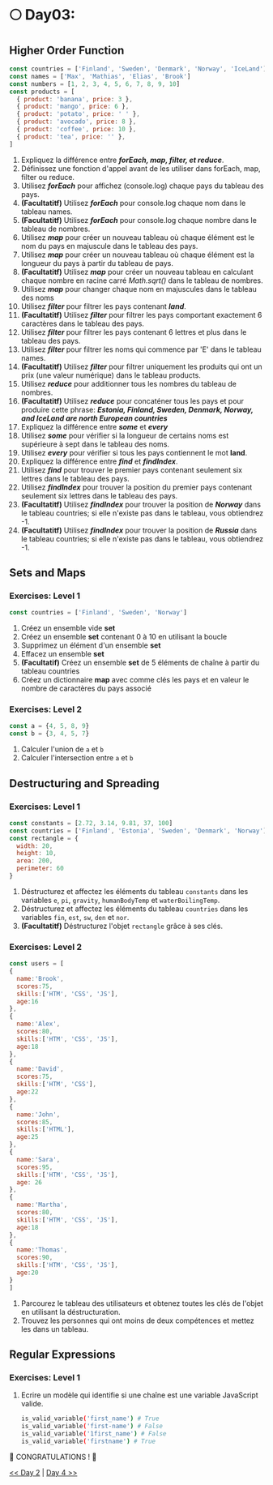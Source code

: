 # 🌕 Day03:

## Higher Order Function


```js
const countries = ['Finland', 'Sweden', 'Denmark', 'Norway', 'IceLand']
const names = ['Max', 'Mathias', 'Elias', 'Brook']
const numbers = [1, 2, 3, 4, 5, 6, 7, 8, 9, 10]
const products = [
  { product: 'banana', price: 3 },
  { product: 'mango', price: 6 },
  { product: 'potato', price: ' ' },
  { product: 'avocado', price: 8 },
  { product: 'coffee', price: 10 },
  { product: 'tea', price: '' },
]
```

1. Expliquez la différence entre **_forEach, map, filter, et reduce_**.
2. Définissez une fonction d'appel avant de les utiliser dans forEach, map, filter ou reduce.
3. Utilisez **_forEach_** pour affichez (console.log) chaque pays du tableau des pays.
4. **(Facultatitf)** Utilisez **_forEach_** pour console.log chaque nom dans le tableau names.
5. **(Facultatitf)** Utilisez **_forEach_** pour console.log chaque nombre dans le tableau de nombres.
6. Utilisez **_map_** pour créer un nouveau tableau où chaque élément est le nom du pays en majuscule dans le tableau des pays.
7. Utilisez **_map_** pour créer un nouveau tableau où chaque élément est la longueur du pays à partir du tableau de pays.
8. **(Facultatitf)** Utilisez **_map_**  pour créer un nouveau tableau en calculant chaque nombre en racine carré _Math.sqrt()_ dans le tableau de nombres.
9. Utilisez **_map_** pour changer chaque nom en majuscules dans le tableau des noms
10. Utilisez **_filter_** pour filtrer les pays contenant **_land_**.
11. **(Facultatitf)** Utilisez **_filter_** pour filtrer les pays comportant exactement 6 caractères dans le tableau des pays.
12. Utilisez **_filter_** pour filtrer les pays contenant 6 lettres et plus dans le tableau des pays.
13. Utilisez **_filter_** pour filtrer les noms qui commence par 'E' dans le tableau names.
14. **(Facultatitf)** Utilisez **_filter_** pour filtrer uniquement les produits qui ont un prix (une valeur numérique) dans le tableau products.
15. Utilisez **_reduce_** pour additionner tous les nombres du tableau de nombres.
16. **(Facultatitf)** Utilisez **_reduce_** pour concaténer tous les pays et pour produire cette phrase: **_Estonia, Finland, Sweden, Denmark, Norway, and IceLand are north European countries_**
17. Expliquez la différence entre **_some_** et **_every_**
18. Utilisez **_some_** pour vérifier si la longueur de certains noms est supérieure à sept dans le tableau des noms.
19. Utilisez **_every_**  pour vérifier si tous les pays contiennent le mot **land**.
20. Expliquez la différence entre **_find_** et **_findIndex_**.
21. Utilisez **_find_** pour trouver le premier pays contenant seulement six lettres dans le tableau des pays.
22. Utilisez **_findIndex_** pour trouver la position du premier pays contenant seulement six lettres dans le tableau des pays.
23. **(Facultatitf)** Utilisez **_findIndex_** pour trouver la position de **_Norway_** dans le tableau countries; si elle n'existe pas dans le tableau, vous obtiendrez -1.
24. **(Facultatitf)** Utilisez **_findIndex_** pour trouver la position de **_Russia_** dans le tableau countries; si elle n'existe pas dans le tableau, vous obtiendrez -1.

## Sets and Maps

### Exercises: Level 1

```js
const countries = ['Finland', 'Sweden', 'Norway']
```

1. Créez un ensemble vide **set**
2. Créez un ensemble **set** contenant 0 à 10 en utilisant la boucle
3. Supprimez un élément d'un ensemble **set**
4. Effacez un ensemble **set**
5. **(Facultatif)** Créez un ensemble **set** de 5 éléments de chaîne à partir du tableau countries
6. Créez un dictionnaire **map** avec comme clés les pays et en valeur le nombre de caractères du pays associé

### Exercises: Level 2

```js
const a = {4, 5, 8, 9}
const b = {3, 4, 5, 7}
```

1. Calculer l'union de `a` et `b`
2. Calculer l'intersection entre `a` et `b`

## Destructuring and Spreading

### Exercises: Level 1

```js
const constants = [2.72, 3.14, 9.81, 37, 100]
const countries = ['Finland', 'Estonia', 'Sweden', 'Denmark', 'Norway']
const rectangle = {
  width: 20,
  height: 10,
  area: 200,
  perimeter: 60
}
```

1. Déstructurez et affectez les éléments du tableau `constants` dans les variables `e`, `pi`, `gravity`, `humanBodyTemp` et `waterBoilingTemp`.
2. Déstructurez et affectez les éléments du tableau `countries` dans les variables `fin`, `est`, `sw`, `den` et `nor`.
3. **(Facultatitf)** Déstructurez l'objet `rectangle` grâce à ses clés.

### Exercises: Level 2

```js
const users = [
{
  name:'Brook',
  scores:75,
  skills:['HTM', 'CSS', 'JS'],
  age:16
},
{
  name:'Alex',
  scores:80,
  skills:['HTM', 'CSS', 'JS'],
  age:18
},
{
  name:'David',
  scores:75,
  skills:['HTM', 'CSS'],
  age:22
},
{
  name:'John',
  scores:85,
  skills:['HTML'],
  age:25
},
{
  name:'Sara',
  scores:95,
  skills:['HTM', 'CSS', 'JS'],
  age: 26
},
{
  name:'Martha',
  scores:80,
  skills:['HTM', 'CSS', 'JS'],
  age:18
},
{
  name:'Thomas',
  scores:90,
  skills:['HTM', 'CSS', 'JS'],
  age:20
}
]
```

1. Parcourez le tableau des utilisateurs et obtenez toutes les clés de l'objet en utilisant la déstructuration.
2. Trouvez les personnes qui ont moins de deux compétences et mettez les dans un tableau.

## Regular Expressions

### Exercises: Level 1

1. Ecrire un modèle qui identifie si une chaîne est une variable JavaScript valide.

    ```sh
    is_valid_variable('first_name') # True
    is_valid_variable('first-name') # False
    is_valid_variable('1first_name') # False
    is_valid_variable('firstname') # True
    ```

🎉 CONGRATULATIONS ! 🎉

[<< Day 2](../day_02/day_02.md) | [Day 4 >>](../day_04/day_04.md)
